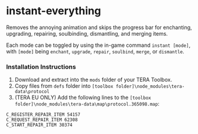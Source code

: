 # instant-everything
Removes the annoying animation and skips the progress bar for enchanting, upgrading, repairing, soulbinding, dismantling, and merging items.

Each mode can be toggled by using the in-game command `instant [mode]`, with `[mode]` being `enchant`, `upgrade`, `repair`, `soulbind`, `merge`, or `dismantle`.

### Installation Instructions

1. Download and extract into the `mods` folder of your TERA Toolbox.
2. Copy files from `defs` folder into `[toolbox folder]\node_modules\tera-data\protocol`
3. (TERA EU ONLY) Add the following lines to the `[toolbox folder]\node_modules\tera-data\map\protocol.365098.map`:

```
C_REGISTER_REPAIR_ITEM 54157
C_REQUEST_REPAIR_ITEM 62308
C_START_REPAIR_ITEM 30374
```
